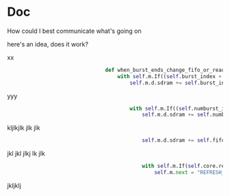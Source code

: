 # Doc

How could I best communicate what's going on


here's an idea, does it work?

xx
```python
								def when_burst_ends_change_fifo_or_readwrite():
									with self.m.If((self.burst_index + 1) == self.burstlen): # burst finished
										self.m.d.sdram += self.burst_index.eq(0)
```
yyy
```python
										with self.m.If((self.numburst_index + 1) == self.numbursts): # done several bursts with this fifo, now move on
											self.m.d.sdram += self.numburst_index.eq(0)
```
kljlkjlk jlk jlk 

```python
											self.m.d.sdram += self.fifo_index.eq(next_dstfifo_index) # prepare to do the next fifo
```

 jkl jkl jlkj lk jlk 

```python
											with self.m.If(self.core.refresh_controller.request_to_refresh_soon):
												self.m.next = "REFRESH_OR_IDLE"
```


jkljklj